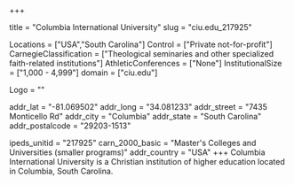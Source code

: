 
+++

title = "Columbia International University"
slug = "ciu.edu_217925"

Locations = ["USA","South Carolina"]
Control = ["Private not-for-profit"]
CarnegieClassification = ["Theological seminaries and other specialized faith-related institutions"]
AthleticConferences = ["None"]
InstitutionalSize = ["1,000 - 4,999"]
domain = ["ciu.edu"]

Logo = ""

addr_lat = "-81.069502"
addr_long = "34.081233"
addr_street = "7435 Monticello Rd"
addr_city = "Columbia"
addr_state = "South Carolina"
addr_postalcode = "29203-1513"

ipeds_unitid = "217925"
carn_2000_basic = "Master's Colleges and Universities (smaller programs)"
addr_country = "USA"
+++
    Columbia International University is a Christian institution of higher education located in Columbia, South Carolina.
